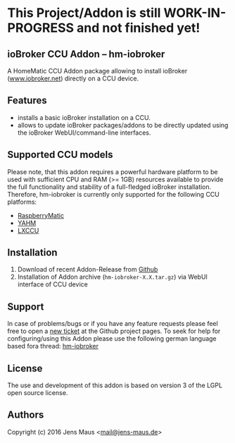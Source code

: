 # This Project/Addon is still WORK-IN-PROGRESS and not finished yet!

## ioBroker CCU Addon – hm-iobroker
A HomeMatic CCU Addon package allowing to install ioBroker (www.iobroker.net) directly on a CCU device.

## Features
* installs a basic ioBroker installation on a CCU.
* allows to update ioBroker packages/addons to be directly updated using the ioBroker WebUI/command-line interfaces.

## Supported CCU models
Please note, that this addon requires a powerful hardware platform to be used with sufficient CPU and RAM (>= 1GB) resources available to provide the full functionality and stability of a full-fledged ioBroker installation. Therefore, hm-iobroker is currently only supported for the following CCU platforms:

* [RaspberryMatic](http://homematic-forum.de/forum/viewtopic.php?f=56&t=26917)
* [YAHM](https://github.com/leonsio/YAHM)
* [LXCCU](http://www.lxccu.com)

## Installation
1. Download of recent Addon-Release from [Github](https://github.com/jens-maus/hm-iobroker/releases)
2. Installation of Addon archive (```hm-iobroker-X.X.tar.gz```) via WebUI interface of CCU device

## Support
In case of problems/bugs or if you have any feature requests please feel free to open a [new ticket](https://github.com/jens-maus/hm-iobroker/issues) at the Github project pages. To seek for help for configuring/using this Addon please use the following german language based fora thread: [hm-iobroker](XXXX)

## License
The use and development of this addon is based on version 3 of the LGPL open source license.

## Authors
Copyright (c) 2016 Jens Maus &lt;mail@jens-maus.de&gt;
